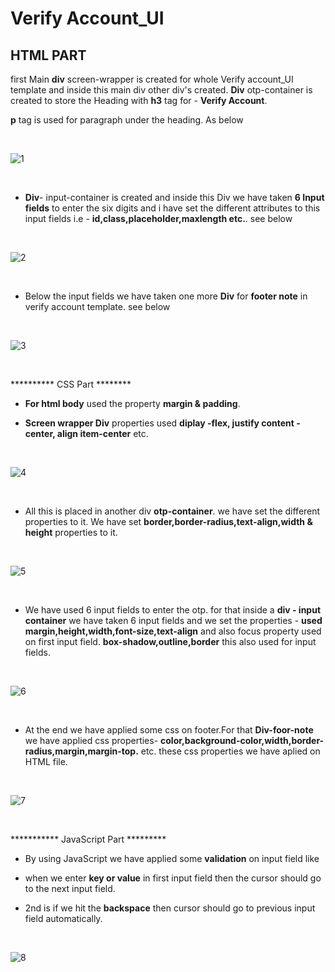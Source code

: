 # Verify Account_UI

## HTML PART

first Main **div** screen-wrapper is created for whole Verify account_UI template and inside this main div other div's created. **Div** otp-container is created to store the Heading with **h3** tag for - **Verify Account**.

**p** tag is used for paragraph under the heading. As below

<br />

![1](https://user-images.githubusercontent.com/111757443/205502686-63a16d94-22e2-40e6-a060-261c543b3bb4.PNG)

<br />

- **Div**- input-container is created and inside this Div we have taken **6 Input fields** to enter the six digits and i have set the different attributes to this input fields i.e - **id,class,placeholder,maxlength etc.**. see below

<br />

![2](https://user-images.githubusercontent.com/111757443/205502717-484ac89f-255d-408e-9e54-3c6129e6f3bf.PNG)

<br />

- Below the input fields we have taken one more **Div** for **footer note** in verify account template. see below

<br />

![3](https://user-images.githubusercontent.com/111757443/205502732-9b241a4b-9521-4f6e-b6ed-b4e178920322.PNG)

<br />

********** CSS Part ********

- **For html body** used the property **margin & padding**.

- **Screen wrapper Div** properties used **diplay -flex, justify content -center, align item-center** etc.

<br />

![4](https://user-images.githubusercontent.com/111757443/205502743-1365c74e-4482-4523-a601-100da707eae5.PNG)

<br />

- All this is placed in another div **otp-container**. we have set the different properties to it. We have set **border,border-radius,text-align,width & height** properties to it.

<br />

![5](https://user-images.githubusercontent.com/111757443/205502801-d7d8a815-afd8-4da6-aa74-e9de83aed108.PNG)

<br />

- We have used 6 input fields to enter the otp. for that inside a **div - input container** we have taken 6 input fields and we set the properties - **used margin,height,width,font-size,text-align** and also focus property used on first input field. **box-shadow,outline,border** this also used for input fields.

<br />

![6](https://user-images.githubusercontent.com/111757443/205502816-5b5f2d1b-14ad-496d-8f73-caca2a79402f.PNG)

<br />


- At the end we have applied some css on footer.For that **Div-foor-note** we have applied css properties- **color,background-color,width,border-radius,margin,margin-top.** etc. these css properties we have aplied on HTML file.

<br />

![7](https://user-images.githubusercontent.com/111757443/205502838-9a7538b1-417e-4e00-9496-acf1fc95287d.PNG)

<br />

*********** JavaScript Part *********

- By using JavaScript we have applied some **validation** on input field like

- when we enter **key or value** in first input field then the cursor should go to the next input field.

- 2nd is if we hit the **backspace** then cursor should go to previous input field automatically.

<br />

![8](https://user-images.githubusercontent.com/111757443/205502886-4b8dc18a-3709-4080-b21a-3dc0ebe7a1b9.PNG)




